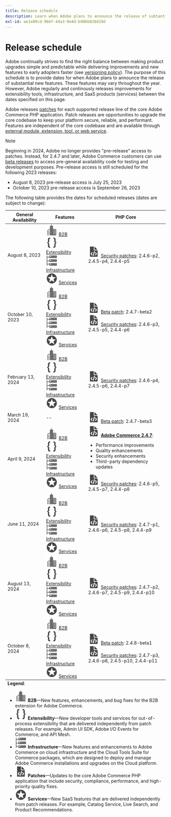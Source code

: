 ```yaml
---
title: Release schedule
description: Learn when Adobe plans to announce the release of subtantial new features for Adobe Commerce.
exl-id: ae1e09cd-966f-44a3-9e4d-b90bb838429d
---
```

# Release schedule

Adobe continually strives to find the right balance between making product upgrades simple and predictable while delivering improvements and new features to early adopters faster (see [versioning policy](versioning-policy.md)). The purpose of this schedule is to provide dates for when Adobe plans to announce the release of substantial new features. These features may vary throughout the year. However, Adobe regularly and continously releases improvements for extensibility tools, infrastructure, and SaaS products (services) between the dates specified on this page.

Adobe releases [patches](versioning-policy.md#patch-release) for each supported release line of the core Adobe Commerce PHP application. Patch releases are opportunities to upgrade the core codebase to keep your platform secure, reliable, and performant. Features are independent of the core codebase and are available through [external module, extension, tool, or web service](versioning-policy.md#extensibility-infrastructure-and-services-release).

>[!NOTE]
>
>Beginning in 2024, Adobe no longer provides "pre-release" access to patches. Instead, for 2.4.7 and later, Adobe Commerce customers can use [beta releases](beta.md) to access pre-general availability code for testing and development purposes. Pre-release access is still scheduled for the following 2023 releases:
>
> - August 8, 2023 pre-release access is July 25, 2023
> - October 10, 2023 pre-release access is September 26, 2023

The following table provides the dates for scheduled releases (dates are subject to change):

<table>
<thead>
  <tr>
    <th>General Availability</th>
    <th>Features</th>
    <th>PHP Core</th>
  </tr>
</thead>
<tfoot>
   <tr>
      <td colspan="3"><strong>Legend</strong>:
         <ul>
            <li><strong><img alt="B2B feature icon" src="../assets/icons/enterprise.svg"></img> B2B</strong>—New features, enhancements, and bug fixes for the B2B extension for Adobe Commerce.</li>
            <li><strong><img alt="Extensibility feature icon" src="../assets/icons/brackets.svg"></img> Extensibility</strong>—New developer tools and services for out-of-process extensibility that are delivered independently from patch releases. For example, Admin UI SDK, Adobe I/O Events for Commerce, and API Mesh.</li>
            <li><strong><img alt="Infrastructure feature icon" src="../assets/icons/servers.svg"></img> Infrastructure</strong>—New features and enhancements to Adobe Commerce on cloud infrastructure and the Cloud Tools Suite for Commerce packages, which are designed to deploy and manage Adobe Commerce installations and upgrades on the Cloud platform.</li>
            <li><strong><img alt="Patch release icon" src="../assets/icons/file-code.svg"></img> Patches</strong>—Updates to the core Adobe Commerce PHP application that include security, compliance, performance, and high-priority quality fixes.</li>
            <li><strong><img alt="Services feature icon" src="../assets/icons/feature.svg"></img> Services</strong>—New SaaS features that are delivered independently from patch releases. For example, Catalog Service, Live Search, and Product Recommendations.</li>
         </ul>
      </td>
   </tr>
</tfoot>
<tbody>
  <tr>
    <td>August 8, 2023</td>
    <td><img alt="B2B feature icon" src="../assets/icons/enterprise.svg"></img> <a href="https://experienceleague.adobe.com/docs/commerce-admin/b2b/release-notes.html">B2B</a><br><img alt="Extensibility feature icon" src="../assets/icons/brackets.svg"></img> <a href="https://developer.adobe.com/commerce/extensibility/">Extensibility</a><br><img alt="Infrastructure feature icon" src="../assets/icons/servers.svg"></img> <a href="https://experienceleague.adobe.com/docs/commerce-cloud-service/user-guide/release-notes/cloud-tools-suite.html">Infrastructure</a><br><img alt="Services feature icon" src="../assets/icons/feature.svg"></img> <a href="https://experienceleague.adobe.com/docs/commerce-merchant-services/user-guides/release-information/release-notes-all.html">Services</a></td>
    <td><img alt="Patch release icon" src="../assets/icons/file-code.svg"></img> <a href="release-notes/security/overview.md">Security patches</a>: 2.4.6-p2, 2.4.5-p4, 2.4.4-p5</td>
  </tr>
  <tr>
    <td>October 10, 2023</td>
    <td><img alt="B2B feature icon" src="../assets/icons/enterprise.svg"></img> <a href="https://experienceleague.adobe.com/docs/commerce-admin/b2b/release-notes.html">B2B</a><br><img alt="Extensibility feature icon" src="../assets/icons/brackets.svg"></img> <a href="https://developer.adobe.com/commerce/extensibility/">Extensibility</a><br><img alt="Infrastructure feature icon" src="../assets/icons/servers.svg"></img> <a href="https://experienceleague.adobe.com/docs/commerce-cloud-service/user-guide/release-notes/cloud-tools-suite.html">Infrastructure</a><br><img alt="Services feature icon" src="../assets/icons/feature.svg"></img> <a href="https://experienceleague.adobe.com/docs/commerce-merchant-services/user-guides/release-information/release-notes-all.html">Services</a></td>
    <td><img alt="Patch release icon" src="../assets/icons/file-code.svg"></img> <a href="release-notes/commerce/overview.md">Beta patch</a>: 2.4.7-beta2<br> <img alt="Patch release icon" src="../assets/icons/file-code.svg"></img> <a href="release-notes/security/overview.md">Security patches</a>: 2.4.6-p3, 2.4.5-p5, 2.4.4-p6</td>
  </tr>
  <tr>
    <td>February 13, 2024</td>
    <td><img alt="B2B feature icon" src="../assets/icons/enterprise.svg"></img> <a href="https://experienceleague.adobe.com/docs/commerce-admin/b2b/release-notes.html">B2B</a><br><img alt="Extensibility feature icon" src="../assets/icons/brackets.svg"></img> <a href="https://developer.adobe.com/commerce/extensibility/">Extensibility</a><br><img alt="Infrastructure feature icon" src="../assets/icons/servers.svg"></img> <a href="https://experienceleague.adobe.com/docs/commerce-cloud-service/user-guide/release-notes/cloud-tools-suite.html">Infrastructure</a><br><img alt="Services feature icon" src="../assets/icons/feature.svg"></img> <a href="https://experienceleague.adobe.com/docs/commerce-merchant-services/user-guides/release-information/release-notes-all.html">Services</a></td>
    <td><img alt="Patch release icon" src="../assets/icons/file-code.svg"></img> <a href="release-notes/security/overview.md">Security patches</a>: 2.4.6-p4, 2.4.5-p6, 2.4.4-p7</td>
  </tr>
  <tr>
    <td>March 19, 2024</td>
    <td>--</td>
    <td><img alt="Patch release icon" src="../assets/icons/file-code.svg"></img> <a href="release-notes/commerce/overview.md">Beta patch</a>: 2.4.7-beta3</td>
  </tr>
  <tr>
    <td>April 9, 2024</td>
    <td><img alt="B2B feature icon" src="../assets/icons/enterprise.svg"></img> <a href="https://experienceleague.adobe.com/docs/commerce-admin/b2b/release-notes.html">B2B</a><br><img alt="Extensibility feature icon" src="../assets/icons/brackets.svg"></img> <a href="https://developer.adobe.com/commerce/extensibility/">Extensibility</a><br><img alt="Infrastructure feature icon" src="../assets/icons/servers.svg"></img> <a href="https://experienceleague.adobe.com/docs/commerce-cloud-service/user-guide/release-notes/cloud-tools-suite.html">Infrastructure</a><br><img alt="Services feature icon" src="../assets/icons/feature.svg"></img> <a href="https://experienceleague.adobe.com/docs/commerce-merchant-services/user-guides/release-information/release-notes-all.html">Services</a></td>
    <td><img alt="Patch release icon" src="../assets/icons/file-code.svg"></img> <a href="release-notes/commerce/overview.md"><strong>Adobe Commerce 2.4.7</a></strong>:<ul><li>Performance improvements</li><li>Quality enhancements</li><li>Security enhancements</li><li>Third-party dependency updates</li></ul><img alt="Patch release icon" src="../assets/icons/file-code.svg"></img> <a href="release-notes/security/overview.md">Security patches</a>: 2.4.6-p5, 2.4.5-p7, 2.4.4-p8</td>
  </tr>
  <tr>
    <td>June 11, 2024</td>
    <td><img alt="B2B feature icon" src="../assets/icons/enterprise.svg"></img> <a href="https://experienceleague.adobe.com/docs/commerce-admin/b2b/release-notes.html">B2B</a><br><img alt="Extensibility feature icon" src="../assets/icons/brackets.svg"></img> <a href="https://developer.adobe.com/commerce/extensibility/">Extensibility</a><br><img alt="Infrastructure feature icon" src="../assets/icons/servers.svg"></img> <a href="https://experienceleague.adobe.com/docs/commerce-cloud-service/user-guide/release-notes/cloud-tools-suite.html">Infrastructure</a><br><img alt="Services feature icon" src="../assets/icons/feature.svg"></img> <a href="https://experienceleague.adobe.com/docs/commerce-merchant-services/user-guides/release-information/release-notes-all.html">Services</a></td>
    <td><img alt="Patch release icon" src="../assets/icons/file-code.svg"></img> <a href="release-notes/security/overview.md">Security patches</a>: 2.4.7-p1, 2.4.6-p6, 2.4.5-p8, 2.4.4-p9</td>
  </tr>
  <tr>
    <td>August 13, 2024</td>
    <td><img alt="B2B feature icon" src="../assets/icons/enterprise.svg"></img> <a href="https://experienceleague.adobe.com/docs/commerce-admin/b2b/release-notes.html">B2B</a><br><img alt="Extensibility feature icon" src="../assets/icons/brackets.svg"></img> <a href="https://developer.adobe.com/commerce/extensibility/">Extensibility</a><br><img alt="Infrastructure feature icon" src="../assets/icons/servers.svg"></img> <a href="https://experienceleague.adobe.com/docs/commerce-cloud-service/user-guide/release-notes/cloud-tools-suite.html">Infrastructure</a><br><img alt="Services feature icon" src="../assets/icons/feature.svg"></img> <a href="https://experienceleague.adobe.com/docs/commerce-merchant-services/user-guides/release-information/release-notes-all.html">Services</a></td>
    <td><img alt="Patch release icon" src="../assets/icons/file-code.svg"></img> <a href="release-notes/security/overview.md">Security patches</a>: 2.4.7-p2, 2.4.6-p7, 2.4.5-p9, 2.4.4-p10</td>
  </tr>
  <tr>
    <td>October 8, 2024</td>
    <td><img alt="B2B feature icon" src="../assets/icons/enterprise.svg"></img> <a href="https://experienceleague.adobe.com/docs/commerce-admin/b2b/release-notes.html">B2B</a><br><img alt="Extensibility feature icon" src="../assets/icons/brackets.svg"></img> <a href="https://developer.adobe.com/commerce/extensibility/">Extensibility</a><br><img alt="Infrastructure feature icon" src="../assets/icons/servers.svg"></img> <a href="https://experienceleague.adobe.com/docs/commerce-cloud-service/user-guide/release-notes/cloud-tools-suite.html">Infrastructure</a><br><img alt="Services feature icon" src="../assets/icons/feature.svg"></img> <a href="https://experienceleague.adobe.com/docs/commerce-merchant-services/user-guides/release-information/release-notes-all.html">Services</a></td>
    <td><img alt="Patch release icon" src="../assets/icons/file-code.svg"></img> <a href="release-notes/commerce/overview.md">Beta patch</a>: 2.4.8-beta1<br><img alt="Patch release icon" src="../assets/icons/file-code.svg"></img> <a href="release-notes/security/overview.md">Security patches</a>: 2.4.7-p3, 2.4.6-p8, 2.4.5-p10, 2.4.4-p11</td>
  </tr>
</tbody>
</table>

